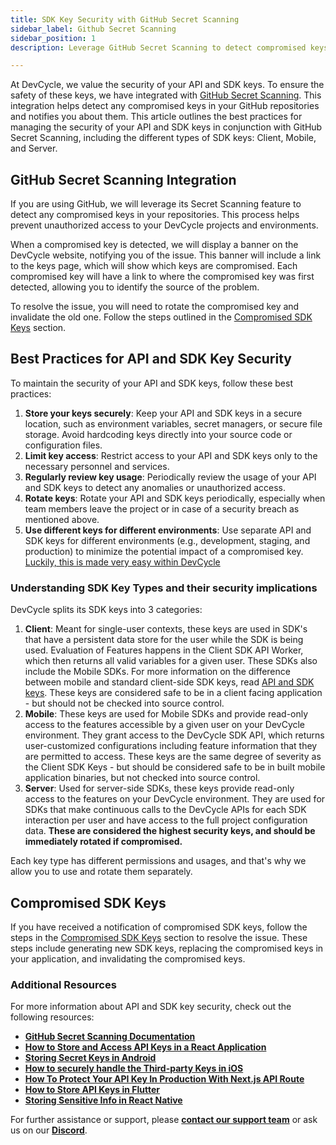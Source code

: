 ```yaml
---
title: SDK Key Security with GitHub Secret Scanning
sidebar_label: Github Secret Scanning
sidebar_position: 1
description: Leverage GitHub Secret Scanning to detect compromised keys in your repositories

---
```


At DevCycle, we value the security of your API and SDK keys. To ensure the safety of these keys, we have integrated with [GitHub Secret Scanning](https://docs.github.com/en/code-security/secret-scanning). This integration helps detect any compromised keys in your GitHub repositories and notifies you about them. This article outlines the best practices for managing the security of your API and SDK keys in conjunction with GitHub Secret Scanning, including the different types of SDK keys: Client, Mobile, and Server.

## GitHub Secret Scanning Integration

If you are using GitHub, we will leverage its Secret Scanning feature to detect any compromised keys in your repositories. This process helps prevent unauthorized access to your DevCycle projects and environments.

When a compromised key is detected, we will display a banner on the DevCycle website, notifying you of the issue. This banner will include a link to the keys page, which will show which keys are compromised. Each compromised key will have a link to where the compromised key was first detected, allowing you to identify the source of the problem.

To resolve the issue, you will need to rotate the compromised key and invalidate the old one. Follow the steps outlined in the [Compromised SDK Keys](/best-practices/security/compromised-keys) section.


## Best Practices for API and SDK Key Security

To maintain the security of your API and SDK keys, follow these best practices:

1. **Store your keys securely**: Keep your API and SDK keys in a secure location, such as environment variables, secret managers, or secure file storage. Avoid hardcoding keys directly into your source code or configuration files.
2. **Limit key access**: Restrict access to your API and SDK keys only to the necessary personnel and services.
3. **Regularly review key usage**: Periodically review the usage of your API and SDK keys to detect any anomalies or unauthorized access.
4. **Rotate keys**: Rotate your API and SDK keys periodically, especially when team members leave the project or in case of a security breach as mentioned above.
5. **Use different keys for different environments**: Use separate API and SDK keys for different environments (e.g., development, staging, and production) to minimize the potential impact of a compromised key. [Luckily, this is made very easy within DevCycle](/essentials/environments)

### Understanding SDK Key Types and their security implications

DevCycle splits its SDK keys into 3 categories:

1. **Client**: Meant for single-user contexts, these keys are used in SDK's that have a persistent data store for the user while the SDK is being used. Evaluation of Features happens in the Client SDK API Worker, which then returns all valid variables for a given user. These SDKs also include the Mobile SDKs. For more information on the difference between mobile and standard client-side SDK keys, read [API and SDK keys](/essentials/keys).
These keys are considered safe to be in a client facing application - but should not be checked into source control.
2. **Mobile**: These keys are used for Mobile SDKs and provide read-only access to the features accessible by a given user on your DevCycle environment. They grant access to the DevCycle SDK API, which returns user-customized configurations including feature information that they are permitted to access. These keys are the same degree of severity as the Client SDK Keys - but should be considered safe to be in built mobile application binaries, but not checked into source control.
3. **Server**: Used for server-side SDKs, these keys provide read-only access to the features on your DevCycle environment. They are used for SDKs that make continuous calls to the DevCycle APIs for each SDK interaction per user and have access to the full project configuration data. **These are considered the highest security keys, and should be immediately rotated if compromised.**

Each key type has different permissions and usages, and that's why we allow you to use and rotate them separately.

## Compromised SDK Keys

If you have received a notification of compromised SDK keys, follow the steps in the [Compromised SDK Keys](/best-practices/security/compromised-keys) section to resolve the issue. These steps include generating new SDK keys, replacing the compromised keys in your application, and invalidating the compromised keys.


### **Additional Resources**

For more information about API and SDK key security, check out the following resources:

- **[GitHub Secret Scanning Documentation](https://docs.github.com/en/code-security/secret-security/about-secret-scanning)**
- **[How to Store and Access API Keys in a React Application](https://www.makeuseof.com/react-api-keys-store-access/)**
- **[Storing Secret Keys in Android](https://guides.codepath.com/android/storing-secret-keys-in-android)**
- **[How to securely handle the Third-party Keys in iOS](https://medium.com/@karthianandhanit/how-to-securely-handle-the-third-party-keys-in-ios-adc6266efc1f)**
- **[How To Protect Your API Key In Production With Next.js API Route](https://www.smashingmagazine.com/2021/12/protect-api-key-production-nextjs-api-route/)**
- **[How to Store API Keys in Flutter](https://codewithandrea.com/articles/flutter-api-keys-dart-define-env-files/#:~:text=the%20API%20key%20should%20be,API%20you%20intend%20to%20use)**
- **[Storing Sensitive Info in React Native](https://reactnative.dev/docs/security)**


For further assistance or support, please **[contact our support team](mailto:support@devcycle.com)** or ask us on our **[Discord](https://discord.gg/pKK4fJgGxG)**.